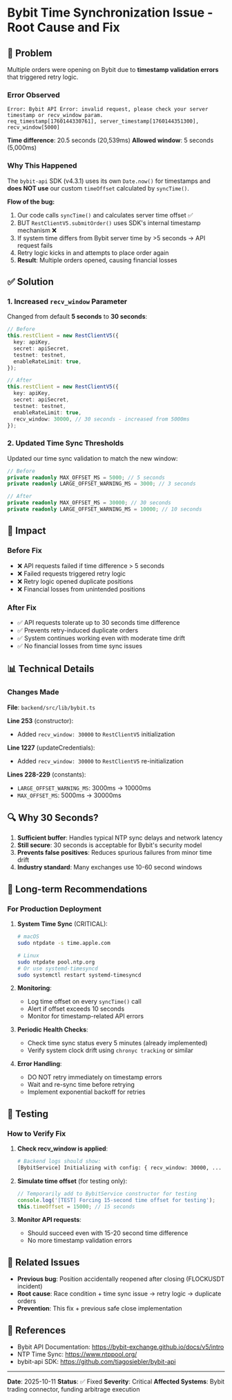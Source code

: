 # Bybit Time Synchronization Issue - Root Cause and Fix

## 🔴 Problem

Multiple orders were opening on Bybit due to **timestamp validation errors** that triggered retry logic.

### Error Observed

```
Error: Bybit API Error: invalid request, please check your server timestamp or recv_window param.
req_timestamp[1760144330761], server_timestamp[1760144351300], recv_window[5000]
```

**Time difference**: 20.5 seconds (20,539ms)
**Allowed window**: 5 seconds (5,000ms)

### Why This Happened

The `bybit-api` SDK (v4.3.1) uses its own `Date.now()` for timestamps and **does NOT use** our custom `timeOffset` calculated by `syncTime()`.

**Flow of the bug:**
1. Our code calls `syncTime()` and calculates server time offset ✅
2. BUT `RestClientV5.submitOrder()` uses SDK's internal timestamp mechanism ❌
3. If system time differs from Bybit server time by >5 seconds → API request fails
4. Retry logic kicks in and attempts to place order again
5. **Result**: Multiple orders opened, causing financial losses

## ✅ Solution

### 1. Increased `recv_window` Parameter

Changed from default **5 seconds** to **30 seconds**:

```typescript
// Before
this.restClient = new RestClientV5({
  key: apiKey,
  secret: apiSecret,
  testnet: testnet,
  enableRateLimit: true,
});

// After
this.restClient = new RestClientV5({
  key: apiKey,
  secret: apiSecret,
  testnet: testnet,
  enableRateLimit: true,
  recv_window: 30000, // 30 seconds - increased from 5000ms
});
```

### 2. Updated Time Sync Thresholds

Updated our time sync validation to match the new window:

```typescript
// Before
private readonly MAX_OFFSET_MS = 5000; // 5 seconds
private readonly LARGE_OFFSET_WARNING_MS = 3000; // 3 seconds

// After
private readonly MAX_OFFSET_MS = 30000; // 30 seconds
private readonly LARGE_OFFSET_WARNING_MS = 10000; // 10 seconds
```

## 🎯 Impact

### Before Fix
- ❌ API requests failed if time difference > 5 seconds
- ❌ Failed requests triggered retry logic
- ❌ Retry logic opened duplicate positions
- ❌ Financial losses from unintended positions

### After Fix
- ✅ API requests tolerate up to 30 seconds time difference
- ✅ Prevents retry-induced duplicate orders
- ✅ System continues working even with moderate time drift
- ✅ No financial losses from time sync issues

## 📊 Technical Details

### Changes Made

**File**: `backend/src/lib/bybit.ts`

**Line 253** (constructor):
- Added `recv_window: 30000` to `RestClientV5` initialization

**Line 1227** (updateCredentials):
- Added `recv_window: 30000` to `RestClientV5` re-initialization

**Lines 228-229** (constants):
- `LARGE_OFFSET_WARNING_MS`: 3000ms → 10000ms
- `MAX_OFFSET_MS`: 5000ms → 30000ms

## 🔍 Why 30 Seconds?

1. **Sufficient buffer**: Handles typical NTP sync delays and network latency
2. **Still secure**: 30 seconds is acceptable for Bybit's security model
3. **Prevents false positives**: Reduces spurious failures from minor time drift
4. **Industry standard**: Many exchanges use 10-60 second windows

## 🚨 Long-term Recommendations

### For Production Deployment

1. **System Time Sync** (CRITICAL):
   ```bash
   # macOS
   sudo ntpdate -s time.apple.com

   # Linux
   sudo ntpdate pool.ntp.org
   # Or use systemd-timesyncd
   sudo systemctl restart systemd-timesyncd
   ```

2. **Monitoring**:
   - Log time offset on every `syncTime()` call
   - Alert if offset exceeds 10 seconds
   - Monitor for timestamp-related API errors

3. **Periodic Health Checks**:
   - Check time sync status every 5 minutes (already implemented)
   - Verify system clock drift using `chronyc tracking` or similar

4. **Error Handling**:
   - DO NOT retry immediately on timestamp errors
   - Wait and re-sync time before retrying
   - Implement exponential backoff for retries

## 🧪 Testing

### How to Verify Fix

1. **Check recv_window is applied**:
   ```bash
   # Backend logs should show:
   [BybitService] Initializing with config: { recv_window: 30000, ... }
   ```

2. **Simulate time offset** (for testing only):
   ```typescript
   // Temporarily add to BybitService constructor for testing
   console.log('[TEST] Forcing 15-second time offset for testing');
   this.timeOffset = 15000; // 15 seconds
   ```

3. **Monitor API requests**:
   - Should succeed even with 15-20 second time difference
   - No more timestamp validation errors

## 📝 Related Issues

- **Previous bug**: Position accidentally reopened after closing (FLOCKUSDT incident)
- **Root cause**: Race condition + time sync issue → retry logic → duplicate orders
- **Prevention**: This fix + previous safe close implementation

## 🔗 References

- Bybit API Documentation: https://bybit-exchange.github.io/docs/v5/intro
- NTP Time Sync: https://www.ntppool.org/
- bybit-api SDK: https://github.com/tiagosiebler/bybit-api

---

**Date**: 2025-10-11
**Status**: ✅ Fixed
**Severity**: Critical
**Affected Systems**: Bybit trading connector, funding arbitrage execution
